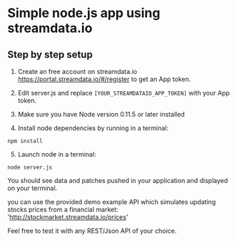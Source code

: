 # Simple node.js app using streamdata.io

## Step by step setup

1. Create an free account on streamdata.io https://portal.streamdata.io/#/register to get an App token.

2. Edit server.js and replace ```[YOUR_STREAMDATAIO_APP_TOKEN]``` with your App token.

3. Make sure you have Node version 0.11.5 or later installed

4. Install node dependencies by running in a terminal:

  ```
  npm install
  ```

5. Launch node in a terminal:

  ```
  node server.js
  ```  

You should see data and patches pushed in your application and displayed on your terminal.

you can use the provided demo example API which simulates updating stocks prices from a financial market:
'http://stockmarket.streamdata.io/prices'

Feel free to test it with any REST/Json API of your choice.

